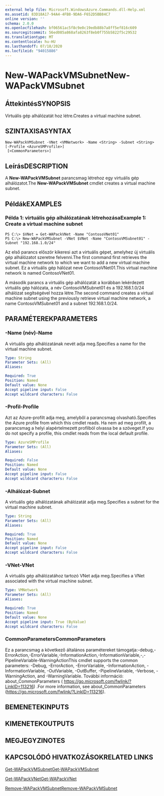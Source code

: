 ```yaml
---
external help file: Microsoft.WindowsAzure.Commands.dll-Help.xml
ms.assetid: 83D18A17-94A4-4FB8-9DA6-F652D5BB84C7
online version: ''
schema: 2.0.0
ms.openlocfilehash: bf06561ac5f8c9e0c19edb88b7a8ff5ef816c609
ms.sourcegitcommit: 56ed085a868afa8263f8eb0f755b5822f5c29532
ms.translationtype: MT
ms.contentlocale: hu-HU
ms.lasthandoff: 07/18/2020
ms.locfileid: "94015886"
---
```

# <span data-ttu-id="97830-101">New-WAPackVMSubnet</span><span class="sxs-lookup"><span data-stu-id="97830-101">New-WAPackVMSubnet</span></span>

## <span data-ttu-id="97830-102">Áttekintés</span><span class="sxs-lookup"><span data-stu-id="97830-102">SYNOPSIS</span></span>
<span data-ttu-id="97830-103">Virtuális gép alhálózatát hoz létre.</span><span class="sxs-lookup"><span data-stu-id="97830-103">Creates a virtual machine subnet.</span></span>

## <span data-ttu-id="97830-104">SZINTAXISA</span><span class="sxs-lookup"><span data-stu-id="97830-104">SYNTAX</span></span>

```
New-WAPackVMSubnet -VNet <VMNetwork> -Name <String> -Subnet <String> [-Profile <AzureSMProfile>]
 [<CommonParameters>]
```

## <span data-ttu-id="97830-105">Leírás</span><span class="sxs-lookup"><span data-stu-id="97830-105">DESCRIPTION</span></span>
<span data-ttu-id="97830-106">A **New-WAPackVMSubnet** parancsmag létrehoz egy virtuális gép alhálózatot.</span><span class="sxs-lookup"><span data-stu-id="97830-106">The **New-WAPackVMSubnet** cmdlet creates a virtual machine subnet.</span></span>

## <span data-ttu-id="97830-107">Példák</span><span class="sxs-lookup"><span data-stu-id="97830-107">EXAMPLES</span></span>

### <span data-ttu-id="97830-108">Példa 1: virtuális gép alhálózatának létrehozása</span><span class="sxs-lookup"><span data-stu-id="97830-108">Example 1: Create a virtual machine subnet</span></span>
```
PS C:\> $VNet = Get-WAPackVNet -Name "ContosoVNet01"
PS C:\> New-WAPackVMSubnet -VNet $VNet -Name "ContosoVMSubnet01" -Subnet "192.168.1.0/24"
```

<span data-ttu-id="97830-109">Az első parancs először kikeresi azt a virtuális gépet, amelyhez új virtuális gép alhálózatot szeretne felvenni.</span><span class="sxs-lookup"><span data-stu-id="97830-109">The first command first retrieves the virtual machine network to which we want to add a new virtual machine subnet.</span></span>
<span data-ttu-id="97830-110">Ez a virtuális gép hálózat neve ContosoVNet01.</span><span class="sxs-lookup"><span data-stu-id="97830-110">This virtual machine network is named ContosoVNet01.</span></span>

<span data-ttu-id="97830-111">A második parancs a virtuális gép alhálózatát a korábban lekérdezett virtuális gép hálózata, a név ContosoVMSubnet01 és a 192.168.1.0/24 alhálózat segítségével hozza létre.</span><span class="sxs-lookup"><span data-stu-id="97830-111">The second command creates a virtual machine subnet using the previously retrieve virtual machine network, a name ContosoVMSubnet01 and a subnet 192.168.1.0/24.</span></span>

## <span data-ttu-id="97830-112">PARAMÉTEREK</span><span class="sxs-lookup"><span data-stu-id="97830-112">PARAMETERS</span></span>

### <span data-ttu-id="97830-113">-Name (név)</span><span class="sxs-lookup"><span data-stu-id="97830-113">-Name</span></span>
<span data-ttu-id="97830-114">A virtuális gép alhálózatának nevét adja meg.</span><span class="sxs-lookup"><span data-stu-id="97830-114">Specifies a name for the virtual machine subnet.</span></span>

```yaml
Type: String
Parameter Sets: (All)
Aliases: 

Required: True
Position: Named
Default value: None
Accept pipeline input: False
Accept wildcard characters: False
```

### <span data-ttu-id="97830-115">-Profil</span><span class="sxs-lookup"><span data-stu-id="97830-115">-Profile</span></span>
<span data-ttu-id="97830-116">Azt az Azure-profilt adja meg, amelyből a parancsmag olvasható.</span><span class="sxs-lookup"><span data-stu-id="97830-116">Specifies the Azure profile from which this cmdlet reads.</span></span>
<span data-ttu-id="97830-117">Ha nem ad meg profilt, a parancsmag a helyi alapértelmezett profilból olvassa be a szöveget.</span><span class="sxs-lookup"><span data-stu-id="97830-117">If you do not specify a profile, this cmdlet reads from the local default profile.</span></span>

```yaml
Type: AzureSMProfile
Parameter Sets: (All)
Aliases: 

Required: False
Position: Named
Default value: None
Accept pipeline input: False
Accept wildcard characters: False
```

### <span data-ttu-id="97830-118">-Alhálózat</span><span class="sxs-lookup"><span data-stu-id="97830-118">-Subnet</span></span>
<span data-ttu-id="97830-119">A virtuális gép alhálózatának alhálózatát adja meg.</span><span class="sxs-lookup"><span data-stu-id="97830-119">Specifies a subnet for the virtual machine subnet.</span></span>

```yaml
Type: String
Parameter Sets: (All)
Aliases: 

Required: True
Position: Named
Default value: None
Accept pipeline input: False
Accept wildcard characters: False
```

### <span data-ttu-id="97830-120">-VNet</span><span class="sxs-lookup"><span data-stu-id="97830-120">-VNet</span></span>
<span data-ttu-id="97830-121">A virtuális gép alhálózatához tartozó VNet adja meg.</span><span class="sxs-lookup"><span data-stu-id="97830-121">Specifies a VNet associated with the virtual machine subnet.</span></span>

```yaml
Type: VMNetwork
Parameter Sets: (All)
Aliases: 

Required: True
Position: Named
Default value: None
Accept pipeline input: True (ByValue)
Accept wildcard characters: False
```

### <span data-ttu-id="97830-122">CommonParameters</span><span class="sxs-lookup"><span data-stu-id="97830-122">CommonParameters</span></span>
<span data-ttu-id="97830-123">Ez a parancsmag a következő általános paramétereket támogatja:-debug,-ErrorAction,-ErrorVariable,-InformationAction,-InformationVariable,-,-PipelineVariable-WarningAction</span><span class="sxs-lookup"><span data-stu-id="97830-123">This cmdlet supports the common parameters: -Debug, -ErrorAction, -ErrorVariable, -InformationAction, -InformationVariable, -OutVariable, -OutBuffer, -PipelineVariable, -Verbose, -WarningAction, and -WarningVariable.</span></span> <span data-ttu-id="97830-124">További információ: about_CommonParameters ( https://go.microsoft.com/fwlink/?LinkID=113216) .</span><span class="sxs-lookup"><span data-stu-id="97830-124">For more information, see about_CommonParameters (https://go.microsoft.com/fwlink/?LinkID=113216).</span></span>

## <span data-ttu-id="97830-125">BEMENETEK</span><span class="sxs-lookup"><span data-stu-id="97830-125">INPUTS</span></span>

## <span data-ttu-id="97830-126">KIMENETEK</span><span class="sxs-lookup"><span data-stu-id="97830-126">OUTPUTS</span></span>

## <span data-ttu-id="97830-127">MEGJEGYZI</span><span class="sxs-lookup"><span data-stu-id="97830-127">NOTES</span></span>

## <span data-ttu-id="97830-128">KAPCSOLÓDÓ HIVATKOZÁSOK</span><span class="sxs-lookup"><span data-stu-id="97830-128">RELATED LINKS</span></span>

[<span data-ttu-id="97830-129">Get-WAPackVMSubnet</span><span class="sxs-lookup"><span data-stu-id="97830-129">Get-WAPackVMSubnet</span></span>](./Get-WAPackVMSubnet.md)

[<span data-ttu-id="97830-130">Get-WAPackVNet</span><span class="sxs-lookup"><span data-stu-id="97830-130">Get-WAPackVNet</span></span>](./Get-WAPackVNet.md)

[<span data-ttu-id="97830-131">Remove-WAPackVMSubnet</span><span class="sxs-lookup"><span data-stu-id="97830-131">Remove-WAPackVMSubnet</span></span>](./Remove-WAPackVMSubnet.md)


